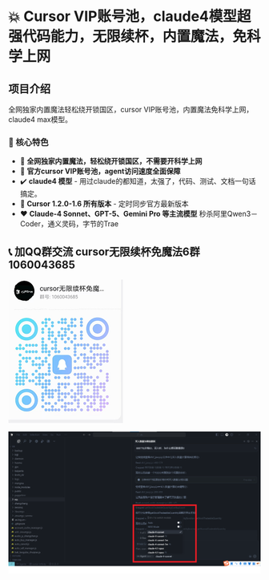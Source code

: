 #  :boom:  Cursor VIP账号池，claude4模型超强代码能力，无限续杯，内置魔法，免科学上网


##    项目介绍

全网独家内置魔法轻松绕开锁国区，cursor VIP账号池，内置魔法免科学上网，claude4 max模型。

### 🎯 核心特色

-  :triangular_flag_on_post:  **全网独家内置魔法，轻松绕开锁国区，不需要开科学上网** 
- 🚀 **官方cursor VIP账号池，agent访问速度全面保障** 
-  :heavy_check_mark:  **claude4 模型** - 用过claude的都知道，太强了，代码、测试、文档一句话搞定。
-  :pushpin:  **Cursor 1.2.0-1.6 所有版本** - 定时同步官方最新版本
-  :heart:  **Claude-4 Sonnet、GPT-5、Gemini Pro 等主流模型** 秒杀阿里Qwen3－Coder，通义灵码，字节的Trae

## 📞 加QQ群交流 cursor无限续杯免魔法6群  1060043685


![QQ群](cursor_qun.png)

![claude4](cursor1.png)
